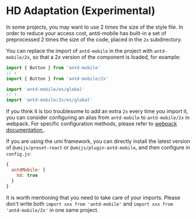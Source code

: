 # HD Adaptation (Experimental)

In some projects, you may want to use 2 times the size of the style file. In order to reduce your access cost, antd-mobile has built-in a set of preprocessed 2 times the size of the code, placed in the `2x` subdirectory.

You can replace the import of `antd-mobile` in the project with `antd-mobile/2x`, so that a 2x version of the component is loaded, for example:

```js
import { Button } from 'antd-mobile'
// ⬇️
import { Button } from 'antd-mobile/2x'

import 'antd-mobile/es/global'
// ⬇️
import 'antd-mobile/2x/es/global'
```

If you think it is too troublesome to add an extra `2x` every time you import it, you can consider configuring an alias from `antd-mobile` to `antd-mobile/2x` in webpack. For specific configuration methods, please refer to [webpack documentation ](https://webpack.js.org/configuration/resolve/#resolvealias).

If you are using the umi framework, you can directly install the latest version of `@umijs/preset-react` or `@umijs/plugin-antd-mobile`, and then configure in `config.js`:

```js
{
  antdMobile: {
    hd: true
  }
}
```

It is worth mentioning that you need to take care of your imports. Please don't write both `import xxx from 'antd-mobile'` and `import xxx from 'antd-mobile/2x'` in one same project.
